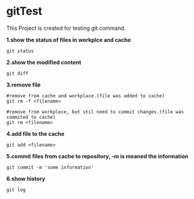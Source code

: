 # gitTest
This Project is created for testing git command.

**1.show the status of files in workplce and cache**
```
git status
```

**2.show the modified content**
```
git diff
```

**3.remove file**
```
#remove from cache and workplace.(file was added to cache)
git rm -f <filename>

#remove from workplece, but stil need to commit changes.(file was commited to cache)
git rm <filename>
```

**4.add file to the cache**
```
git add <filename>
```

**5.commit files from cache to repository, -m is meaned the information**
```
git commit -m 'some information'
```

**6.show history**
```
git log
```
